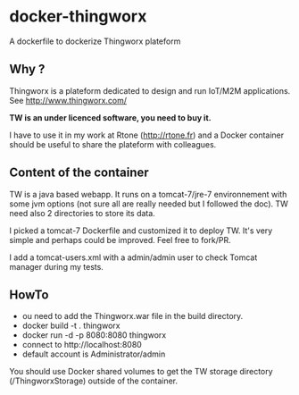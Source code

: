 # docker-thingworx
A dockerfile to dockerize Thingworx plateform

Why ?
-----

Thingworx is a plateform dedicated to design and run IoT/M2M applications. See http://www.thingworx.com/

**TW is an under licenced software, you need to buy it.**

I have to use it in my work at Rtone (http://rtone.fr) and a Docker container should be useful to share the plateform with colleagues.

Content of the container
------------------------

TW is a java based webapp. It runs on a tomcat-7/jre-7 environnement with some jvm options (not sure all are really needed but I followed the doc). TW need also 2 directories to store its data.

I picked a tomcat-7 Dockerfile and customized it to deploy TW. It's very simple and perhaps could be improved. Feel free to fork/PR.

I add a tomcat-users.xml with a admin/admin user to check Tomcat manager during my tests.

HowTo
-----

 * ou need to add the Thingworx.war file in the build directory.
 * docker build -t . thingworx
 * docker run -d -p 8080:8080 thingworx
 * connect to http://localhost:8080
 * default account is Administrator/admin

You should use Docker shared volumes to get the TW storage directory (/ThingworxStorage) outside of the container.